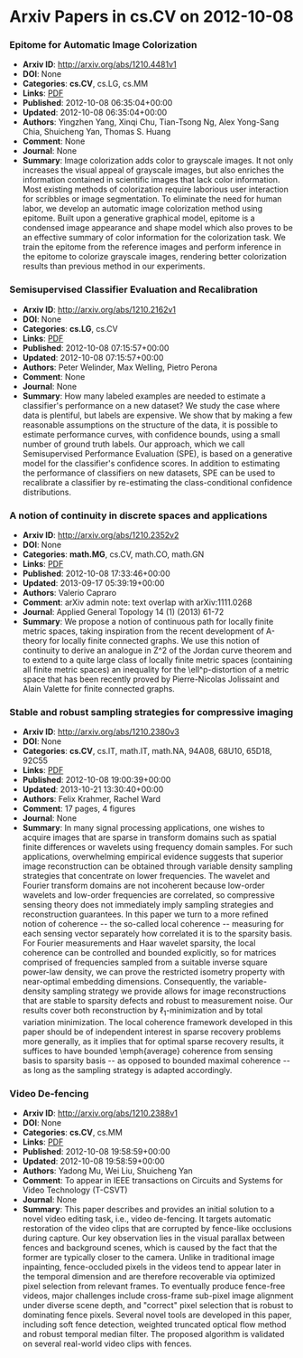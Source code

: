 # Arxiv Papers in cs.CV on 2012-10-08
### Epitome for Automatic Image Colorization
- **Arxiv ID**: http://arxiv.org/abs/1210.4481v1
- **DOI**: None
- **Categories**: **cs.CV**, cs.LG, cs.MM
- **Links**: [PDF](http://arxiv.org/pdf/1210.4481v1)
- **Published**: 2012-10-08 06:35:04+00:00
- **Updated**: 2012-10-08 06:35:04+00:00
- **Authors**: Yingzhen Yang, Xinqi Chu, Tian-Tsong Ng, Alex Yong-Sang Chia, Shuicheng Yan, Thomas S. Huang
- **Comment**: None
- **Journal**: None
- **Summary**: Image colorization adds color to grayscale images. It not only increases the visual appeal of grayscale images, but also enriches the information contained in scientific images that lack color information. Most existing methods of colorization require laborious user interaction for scribbles or image segmentation. To eliminate the need for human labor, we develop an automatic image colorization method using epitome. Built upon a generative graphical model, epitome is a condensed image appearance and shape model which also proves to be an effective summary of color information for the colorization task. We train the epitome from the reference images and perform inference in the epitome to colorize grayscale images, rendering better colorization results than previous method in our experiments.



### Semisupervised Classifier Evaluation and Recalibration
- **Arxiv ID**: http://arxiv.org/abs/1210.2162v1
- **DOI**: None
- **Categories**: **cs.LG**, cs.CV
- **Links**: [PDF](http://arxiv.org/pdf/1210.2162v1)
- **Published**: 2012-10-08 07:15:57+00:00
- **Updated**: 2012-10-08 07:15:57+00:00
- **Authors**: Peter Welinder, Max Welling, Pietro Perona
- **Comment**: None
- **Journal**: None
- **Summary**: How many labeled examples are needed to estimate a classifier's performance on a new dataset? We study the case where data is plentiful, but labels are expensive. We show that by making a few reasonable assumptions on the structure of the data, it is possible to estimate performance curves, with confidence bounds, using a small number of ground truth labels. Our approach, which we call Semisupervised Performance Evaluation (SPE), is based on a generative model for the classifier's confidence scores. In addition to estimating the performance of classifiers on new datasets, SPE can be used to recalibrate a classifier by re-estimating the class-conditional confidence distributions.



### A notion of continuity in discrete spaces and applications
- **Arxiv ID**: http://arxiv.org/abs/1210.2352v2
- **DOI**: None
- **Categories**: **math.MG**, cs.CV, math.CO, math.GN
- **Links**: [PDF](http://arxiv.org/pdf/1210.2352v2)
- **Published**: 2012-10-08 17:33:46+00:00
- **Updated**: 2013-09-17 05:39:19+00:00
- **Authors**: Valerio Capraro
- **Comment**: arXiv admin note: text overlap with arXiv:1111.0268
- **Journal**: Applied General Topology 14 (1) (2013) 61-72
- **Summary**: We propose a notion of continuous path for locally finite metric spaces, taking inspiration from the recent development of A-theory for locally finite connected graphs. We use this notion of continuity to derive an analogue in Z^2 of the Jordan curve theorem and to extend to a quite large class of locally finite metric spaces (containing all finite metric spaces) an inequality for the \ell^p-distortion of a metric space that has been recently proved by Pierre-Nicolas Jolissaint and Alain Valette for finite connected graphs.



### Stable and robust sampling strategies for compressive imaging
- **Arxiv ID**: http://arxiv.org/abs/1210.2380v3
- **DOI**: None
- **Categories**: **cs.CV**, cs.IT, math.IT, math.NA, 94A08, 68U10, 65D18, 92C55
- **Links**: [PDF](http://arxiv.org/pdf/1210.2380v3)
- **Published**: 2012-10-08 19:00:39+00:00
- **Updated**: 2013-10-21 13:30:40+00:00
- **Authors**: Felix Krahmer, Rachel Ward
- **Comment**: 17 pages, 4 figures
- **Journal**: None
- **Summary**: In many signal processing applications, one wishes to acquire images that are sparse in transform domains such as spatial finite differences or wavelets using frequency domain samples. For such applications, overwhelming empirical evidence suggests that superior image reconstruction can be obtained through variable density sampling strategies that concentrate on lower frequencies. The wavelet and Fourier transform domains are not incoherent because low-order wavelets and low-order frequencies are correlated, so compressive sensing theory does not immediately imply sampling strategies and reconstruction guarantees. In this paper we turn to a more refined notion of coherence -- the so-called local coherence -- measuring for each sensing vector separately how correlated it is to the sparsity basis. For Fourier measurements and Haar wavelet sparsity, the local coherence can be controlled and bounded explicitly, so for matrices comprised of frequencies sampled from a suitable inverse square power-law density, we can prove the restricted isometry property with near-optimal embedding dimensions. Consequently, the variable-density sampling strategy we provide allows for image reconstructions that are stable to sparsity defects and robust to measurement noise. Our results cover both reconstruction by $\ell_1$-minimization and by total variation minimization. The local coherence framework developed in this paper should be of independent interest in sparse recovery problems more generally, as it implies that for optimal sparse recovery results, it suffices to have bounded \emph{average} coherence from sensing basis to sparsity basis -- as opposed to bounded maximal coherence -- as long as the sampling strategy is adapted accordingly.



### Video De-fencing
- **Arxiv ID**: http://arxiv.org/abs/1210.2388v1
- **DOI**: None
- **Categories**: **cs.CV**, cs.MM
- **Links**: [PDF](http://arxiv.org/pdf/1210.2388v1)
- **Published**: 2012-10-08 19:58:59+00:00
- **Updated**: 2012-10-08 19:58:59+00:00
- **Authors**: Yadong Mu, Wei Liu, Shuicheng Yan
- **Comment**: To appear in IEEE transactions on Circuits and Systems for Video
  Technology (T-CSVT)
- **Journal**: None
- **Summary**: This paper describes and provides an initial solution to a novel video editing task, i.e., video de-fencing. It targets automatic restoration of the video clips that are corrupted by fence-like occlusions during capture. Our key observation lies in the visual parallax between fences and background scenes, which is caused by the fact that the former are typically closer to the camera. Unlike in traditional image inpainting, fence-occluded pixels in the videos tend to appear later in the temporal dimension and are therefore recoverable via optimized pixel selection from relevant frames. To eventually produce fence-free videos, major challenges include cross-frame sub-pixel image alignment under diverse scene depth, and "correct" pixel selection that is robust to dominating fence pixels. Several novel tools are developed in this paper, including soft fence detection, weighted truncated optical flow method and robust temporal median filter. The proposed algorithm is validated on several real-world video clips with fences.



